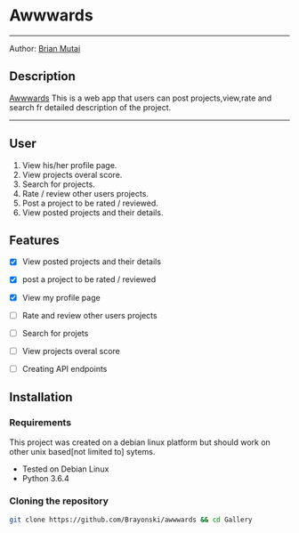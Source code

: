 Awwwards
===================

- - - -
Author: [Brian Mutai](https://github.com/brayonski)
## Description
[Awwwards](https://the-snaps.herokuapp.com/) This is a web app that users can post projects,view,rate and search fr detailed description of the project. 

------------------------------------------------------------------------

## User 

1. View his/her profile page.
2. View projects overal score.
3. Search for projects.
4. Rate / review other users projects.
5. Post a project to be rated / reviewed.
6. View posted projects and their details.

## Features

+ [x] View posted projects and their details
+ [x] post a project to be rated / reviewed
+ [x] View my profile page
+ [ ] Rate and review other users projects
+ [ ] Search for projets
+ [ ] View projects overal score
+ [ ] Creating API endpoints



## Installation

### Requirements
This project was created on a debian linux platform but should work on other unix based[not limited to] sytems.
* Tested on Debian Linux
* Python 3.6.4

### Cloning the repository
```bash
git clone https://github.com/Brayonski/awwwards && cd Gallery
```